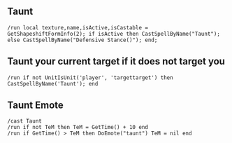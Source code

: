 ## Taunt
```
/run local texture,name,isActive,isCastable = GetShapeshiftFormInfo(2); if isActive then CastSpellByName("Taunt"); else CastSpellByName("Defensive Stance()"); end;
```
 

## Taunt your current target if it does not target you
```
/run if not UnitIsUnit('player', 'targettarget') then CastSpellByName('Taunt'); en﻿d
```


## Taunt Emote
```
/cast Taunt
/run if not TeM then TeM = GetTime() + 10 end
/run if GetTime() > TeM then DoEmote("taunt") TeM = nil end
```